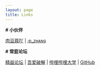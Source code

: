 ```yaml
---
layout: page
title: Links
---
```


**\# 小伙伴**

[肉豆蔻吖](https://xiamu.icu/) \| [:p_ᴢʜᴀɴɢ](https://disbb.com/)


**\# 常逛论坛**

[精益论坛](https://bbs.125.la//) \| [吾爱破解](https://www.52pojie.cn/) \| [哔哩哔哩大学](https://www.bilibili.com/) \| [GitHub](https://www.pornhub.com/) 



